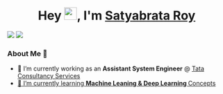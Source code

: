 <h1 align="center">
  Hey <img src="https://github.com/TheDudeThatCode/TheDudeThatCode/blob/master/Assets/Hi.gif" width="29px">, I'm <a href="https://www.linkedin.com/in/satyabrata-roy/">Satyabrata Roy</a>
</h1>



[![](https://road-to-kaggle-grandmaster.vercel.app/api/simple/satyabrataroy)](https://www.kaggle.com/satyabrataroy)
[![](https://road-to-kaggle-grandmaster.vercel.app/api/badges/satyabrataroy/notebook)](https://www.kaggle.com/satyabrataroy)


### About Me 🚀
- 🔭 I’m currently working as an <b> Assistant System Engineer</b> @ <a href="https://www.tcs.com/"> Tata Consultancy Services
- 🌱 I’m currently learning <b> Machine Leaning & Deep Learning </b> Concepts
